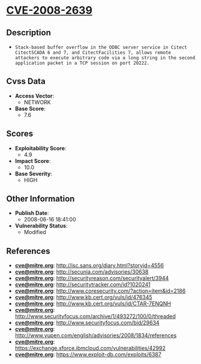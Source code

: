 
# [CVE-2008-2639](http://isc.sans.org/diary.html?storyid=4556)

## Description

- `Stack-based buffer overflow in the ODBC server service in Citect CitectSCADA 6 and 7, and CitectFacilities 7, allows remote attackers to execute arbitrary code via a long string in the second application packet in a TCP session on port 20222.`

## Cvss Data

- **Access Vector**:
  - NETWORK
- **Base Score**:
  - 7.6

## Scores

- **Exploitability Score**:
  - 4.9
- **Impact Score**:
  - 10.0
- **Base Severity**:
  - HIGH

## Other Information

- **Publish Date**:
  - 2008-06-16 18:41:00
- **Vulnerability Status**:
  - Modified

## References

- **cve@mitre.org**: http://isc.sans.org/diary.html?storyid=4556
- **cve@mitre.org**: http://secunia.com/advisories/30638
- **cve@mitre.org**: http://securityreason.com/securityalert/3944
- **cve@mitre.org**: http://securitytracker.com/id?1020241
- **cve@mitre.org**: http://www.coresecurity.com/?action=item&id=2186
- **cve@mitre.org**: http://www.kb.cert.org/vuls/id/476345
- **cve@mitre.org**: http://www.kb.cert.org/vuls/id/CTAR-7ENQNH
- **cve@mitre.org**: http://www.securityfocus.com/archive/1/493272/100/0/threaded
- **cve@mitre.org**: http://www.securityfocus.com/bid/29634
- **cve@mitre.org**: http://www.vupen.com/english/advisories/2008/1834/references
- **cve@mitre.org**: https://exchange.xforce.ibmcloud.com/vulnerabilities/42992
- **cve@mitre.org**: https://www.exploit-db.com/exploits/6387
